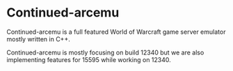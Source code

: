 Continued-arcemu
======

Continued-arcemu is a full featured World of Warcraft game server emulator mostly written in C++.

Continued-arcemu is mostly focusing on build 12340 but we are also implementing features for 15595 while working
on 12340.


